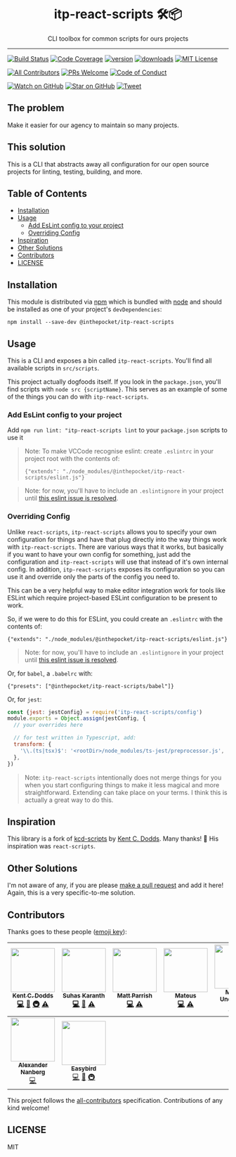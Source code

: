 <div align="center">
<h1>itp-react-scripts 🛠📦</h1>

<p>CLI toolbox for common scripts for ours projects</p>
</div>

<hr />

[![Build Status][build-badge]][build]
[![Code Coverage][coverage-badge]][coverage]
[![version][version-badge]][package]
[![downloads][downloads-badge]][npmcharts]
[![MIT License][license-badge]][license]

[![All Contributors](https://img.shields.io/badge/all_contributors-9-orange.svg?style=flat-square)](#contributors)
[![PRs Welcome][prs-badge]][prs]
[![Code of Conduct][coc-badge]][coc]

[![Watch on GitHub][github-watch-badge]][github-watch]
[![Star on GitHub][github-star-badge]][github-star]
[![Tweet][twitter-badge]][twitter]

## The problem

Make it easier for our agency to maintain so many
projects.

## This solution

This is a CLI that abstracts away all configuration for our open source projects
for linting, testing, building, and more.

## Table of Contents

<!-- START doctoc generated TOC please keep comment here to allow auto update -->
<!-- DON'T EDIT THIS SECTION, INSTEAD RE-RUN doctoc TO UPDATE -->

- [Installation](#installation)
- [Usage](#usage)
  - [Add EsLint config to your project](#add-eslint-config-to-your-project)
  - [Overriding Config](#overriding-config)
- [Inspiration](#inspiration)
- [Other Solutions](#other-solutions)
- [Contributors](#contributors)
- [LICENSE](#license)

<!-- END doctoc generated TOC please keep comment here to allow auto update -->

## Installation

This module is distributed via [npm][npm] which is bundled with [node][node] and
should be installed as one of your project's `devDependencies`:

```
npm install --save-dev @inthepocket/itp-react-scripts
```

## Usage

This is a CLI and exposes a bin called `itp-react-scripts`.
You'll find all available scripts in `src/scripts`.

This project actually dogfoods itself. If you look in the `package.json`, you'll
find scripts with `node src {scriptName}`. This serves as an example of some
of the things you can do with `itp-react-scripts`.

### Add EsLint config to your project

Add `npm run lint: "itp-react-scripts lint` to your `package.json` scripts to use it

> Note: To make VCCode recognise eslint: create `.eslintrc` in your project root with the contents of:
>
> `{"extends": "./node_modules/@inthepocket/itp-react-scripts/eslint.js"}`

> Note: for now, you'll have to include an `.eslintignore` in your project until
> [this eslint issue is resolved](https://github.com/eslint/eslint/issues/9227).

### Overriding Config

Unlike `react-scripts`, `itp-react-scripts` allows you to specify your own
configuration for things and have that plug directly into the way things work
with `itp-react-scripts`. There are various ways that it works, but basically if you
want to have your own config for something, just add the configuration and
`itp-react-scripts` will use that instead of it's own internal config. In addition,
`itp-react-scripts` exposes its configuration so you can use it and override only
the parts of the config you need to.

This can be a very helpful way to make editor integration work for tools like
ESLint which require project-based ESLint configuration to be present to work.

So, if we were to do this for ESLint, you could create an `.eslintrc` with the
contents of:

```
{"extends": "./node_modules/@inthepocket/itp-react-scripts/eslint.js"}
```

> Note: for now, you'll have to include an `.eslintignore` in your project until
> [this eslint issue is resolved](https://github.com/eslint/eslint/issues/9227).

Or, for `babel`, a `.babelrc` with:

```
{"presets": ["@inthepocket/itp-react-scripts/babel"]}
```

Or, for `jest`:

```javascript
const {jest: jestConfig} = require('itp-react-scripts/config')
module.exports = Object.assign(jestConfig, {
  // your overrides here

  // for test written in Typescript, add:
  transform: {
    '\\.(ts|tsx)$': '<rootDir>/node_modules/ts-jest/preprocessor.js',
  },
})
```

> Note: `itp-react-scripts` intentionally does not merge things for you when you start
> configuring things to make it less magical and more straightforward. Extending
> can take place on your terms. I think this is actually a great way to do this.

## Inspiration

This library is a fork of [kcd-scripts](https://github.com/kentcdodds/kcd-scripts) by [Kent C. Dodds](https://kentcdodds.com/). Many thanks! 🙏
His inspiration was `react-scripts`.

## Other Solutions

I'm not aware of any, if you are please [make a pull request][prs] and add it
here! Again, this is a very specific-to-me solution.

## Contributors

Thanks goes to these people ([emoji key][emojis]):

<!-- ALL-CONTRIBUTORS-LIST:START - Do not remove or modify this section -->
<!-- prettier-ignore -->
| [<img src="https://avatars.githubusercontent.com/u/1500684?v=3" width="100px;"/><br /><sub><b>Kent C. Dodds</b></sub>](https://kentcdodds.com)<br />[💻](https://github.com/kentcdodds/@inthepocket/itp-react-scripts/commits?author=kentcdodds "Code") [📖](https://github.com/kentcdodds/@inthepocket/itp-react-scripts/commits?author=kentcdodds "Documentation") [🚇](#infra-kentcdodds "Infrastructure (Hosting, Build-Tools, etc)") [⚠️](https://github.com/kentcdodds/@inthepocket/itp-react-scripts/commits?author=kentcdodds "Tests") | [<img src="https://avatars2.githubusercontent.com/u/22251956?v=4" width="100px;"/><br /><sub><b>Suhas Karanth</b></sub>](https://github.com/sudo-suhas)<br />[💻](https://github.com/kentcdodds/@inthepocket/itp-react-scripts/commits?author=sudo-suhas "Code") [🐛](https://github.com/kentcdodds/@inthepocket/itp-react-scripts/issues?q=author%3Asudo-suhas "Bug reports") [⚠️](https://github.com/kentcdodds/@inthepocket/itp-react-scripts/commits?author=sudo-suhas "Tests") | [<img src="https://avatars0.githubusercontent.com/u/1402095?v=4" width="100px;"/><br /><sub><b>Matt Parrish</b></sub>](https://github.com/pbomb)<br />[💻](https://github.com/kentcdodds/@inthepocket/itp-react-scripts/commits?author=pbomb "Code") [⚠️](https://github.com/kentcdodds/@inthepocket/itp-react-scripts/commits?author=pbomb "Tests") | [<img src="https://avatars3.githubusercontent.com/u/1319157?v=4" width="100px;"/><br /><sub><b>Mateus</b></sub>](https://github.com/mateuscb)<br />[💻](https://github.com/kentcdodds/@inthepocket/itp-react-scripts/commits?author=mateuscb "Code") [⚠️](https://github.com/kentcdodds/@inthepocket/itp-react-scripts/commits?author=mateuscb "Tests") | [<img src="https://avatars1.githubusercontent.com/u/2344137?v=4" width="100px;"/><br /><sub><b>Macklin Underdown</b></sub>](http://macklin.underdown.me)<br />[💻](https://github.com/kentcdodds/@inthepocket/itp-react-scripts/commits?author=macklinu "Code") [⚠️](https://github.com/kentcdodds/@inthepocket/itp-react-scripts/commits?author=macklinu "Tests") | [<img src="https://avatars2.githubusercontent.com/u/179534?v=4" width="100px;"/><br /><sub><b>stereobooster</b></sub>](https://github.com/stereobooster)<br />[💻](https://github.com/kentcdodds/@inthepocket/itp-react-scripts/commits?author=stereobooster "Code") [⚠️](https://github.com/kentcdodds/@inthepocket/itp-react-scripts/commits?author=stereobooster "Tests") | [<img src="https://avatars0.githubusercontent.com/u/410792?v=4" width="100px;"/><br /><sub><b>Dony Sukardi</b></sub>](http://dsds.io)<br />[🐛](https://github.com/kentcdodds/@inthepocket/itp-react-scripts/issues?q=author%3Adonysukardi "Bug reports") [💻](https://github.com/kentcdodds/@inthepocket/itp-react-scripts/commits?author=donysukardi "Code") |
| :---: | :---: | :---: | :---: | :---: | :---: | :---: |
| [<img src="https://avatars3.githubusercontent.com/u/8997319?v=4" width="100px;"/><br /><sub><b>Alexander Nanberg</b></sub>](https://alexandernanberg.com)<br />[💻](https://github.com/kentcdodds/@inthepocket/itp-react-scripts/commits?author=alexandernanberg "Code") | [<img src="https://avatars0.githubusercontent.com/u/8142934?v=4" width="100px;"/><br /><sub><b>Easybird</b></sub>](http://easybird.be)<br />[💻](https://github.com/kentcdodds/@inthepocket/itp-react-scripts/commits?author=easybird "Code") [📖](https://github.com/kentcdodds/@inthepocket/itp-react-scripts/commits?author=easybird "Documentation") [🚇](#infra-easybird "Infrastructure (Hosting, Build-Tools, etc)") |

<!-- ALL-CONTRIBUTORS-LIST:END -->

This project follows the [all-contributors][all-contributors] specification.
Contributions of any kind welcome!

## LICENSE

MIT

[npm]: https://www.npmjs.com/
[node]: https://nodejs.org
[build-badge]: https://img.shields.io/travis/inthepocket/itp-react-scripts.svg?style=flat-square
[build]: https://travis-ci.org/inthepocket/itp-react-scripts
[coverage-badge]: https://img.shields.io/codecov/c/github/inthepocket/itp-react-scripts.svg?style=flat-square
[coverage]: https://codecov.io/github/inthepocket/itp-react-scripts
[version-badge]: https://img.shields.io/npm/v/@inthepocket/itp-react-scripts.svg?style=flat-square
[package]: https://www.npmjs.com/package/@inthepocket/itp-react-scripts
[downloads-badge]: https://img.shields.io/npm/dm/@inthepocket/itp-react-scripts.svg?style=flat-square
[npmcharts]: http://npmcharts.com/compare/@inthepocket/itp-react-scripts
[license-badge]: https://img.shields.io/npm/l/@inthepocket/itp-react-scripts.svg?style=flat-square
[license]: https://github.com/inthepocket/itp-react-scripts/blob/master/LICENSE
[prs-badge]: https://img.shields.io/badge/PRs-welcome-brightgreen.svg?style=flat-square
[prs]: http://makeapullrequest.com
[donate-badge]: https://img.shields.io/badge/$-support-green.svg?style=flat-square
[coc-badge]: https://img.shields.io/badge/code%20of-conduct-ff69b4.svg?style=flat-square
[coc]: https://github.com/inthepocket/itp-react-scripts/blob/master/other/CODE_OF_CONDUCT.md
[github-watch-badge]: https://img.shields.io/github/watchers/inthepocket/itp-react-scripts.svg?style=social
[github-watch]: https://github.com/inthepocket/itp-react-scripts/watchers
[github-star-badge]: https://img.shields.io/github/stars/inthepocket/itp-react-scripts.svg?style=social
[github-star]: https://github.com/inthepocket/itp-react-scripts/stargazers
[twitter]: https://twitter.com/intent/tweet?text=Check%20out%20itp-react-scripts!%20https://github.com/inthepocket/itp-react-scripts%20%F0%9F%91%8D
[twitter-badge]: https://img.shields.io/twitter/url/https/github.com/inthepocket/itp-react-scripts.svg?style=social
[emojis]: https://github.com/kentcdodds/all-contributors#emoji-key
[all-contributors]: https://github.com/kentcdodds/all-contributors

